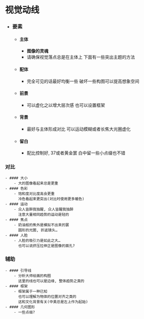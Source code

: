 # 视觉动线
- ### 要素
	- #### 主体
		- **图像的灵魂**
		- 请确保视觉落点总是在主体上
		  下面有一些突出主题的方法
	- #### 配体
		- 完全可见的话最好均衡一些
		  破坏一些构图可以提高想象空间
	- #### 前景
		- 可以虚化之以增大层次感
		  也可以设置框架
	- #### 背景
		- 最好与主体形成对比
		  可以运动模糊或者长焦大光圈虚化
	- #### 留白
		- 配比控制好, 37或者黄金罢
		  白中留一些小点缀也不错
### 对比
	- #### 大小
		- 大的图像看起来总是更重
	- #### 色彩
		- 饱和度对比度高会更重
		  冷色看起来更突出(对比时使用更多暖色)
	- #### 运动
		- 众人皆醉我独醒, 众人皆醒我独醉
		  注意大量相同趋势的运动是轻的
	- #### 焦点
		- 奶油般的焦外是模拟不出来的罢
		  圆形的光圈, 折返镜头…
	- #### 人脸
		- 人脸的吸引力是如此之大…
		  也可以说挤压拉伸正是图像的面孔?
### 辅助
	- #### 引导线
		- 分析大师绘画的构图
		  这里的线也可以是边缘, 整体趋势之类的
	- #### 框架
		- 框架属于一种已知
		  也可以理解为物体的位置对齐之类的
		  这和文化背景有关(中美总是左上作为起始)
	- #### 几何图形
		- 一些点缀?